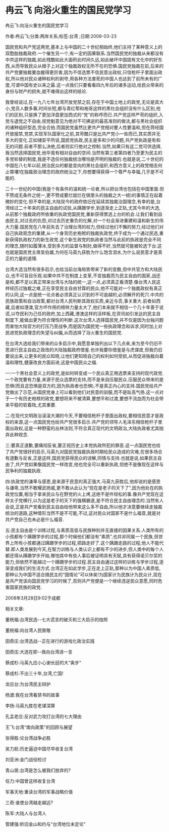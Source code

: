 # 冉云飞  向浴火重生的国民党学习    
    
冉云飞:向浴火重生的国民党学习    
作者:冉云飞;分类:两岸关系;标签:台湾 ;日期:2008-03-23    
国民党和共产党这两党,基本上与中国的二十世纪相始终,他们主持了某种意义上的双胞胎独裁政府.一个催生另一个,有一定的因果联系.当然国民党的独裁从来都没有中共这样的独裁,如此残酷如此大面积此时间久远,如此破坏中国固有文化中的好东西,从而导致民众从根子上对这个独裁政权无所不在的恐惧.国民党独裁在前,后来的共产党要独裁要血腥得更厉害,因为不信选票不信民意出政权,只信枪杆子里面出政权,所以他对民众诸种权利的剥夺,用各种方法害死的中国人也达到了前所未有的广度,可谓中国有史以来之最.这一点我们只要看看四九年后的诸多运动,给民众带来的身份与财产的损失,就不难得出这样的结论.    
我曾经说过,在一九八七年台湾开放党禁之前,存在于中国土地上的政党,无论是其大小,党员人数多寡,时间长短,都与青红帮和袍哥这样的黑社会组织没有什么区别,他们的区别,只是换了更加洋盘更加西式的“党"的称呼而已.共产党这样严苛的组织,入党与退党之不自由,视党魁意见为绝对不可拂逆的最高准则的做法,都与黑社会组织的诸种组织型态,完全合拍.而国民党虽然比更共产党相对要人性要温和,但在蒋经国开放报禁,党禁,实现军队国家化之前,其苛酷只是比共产党小一些而已,其实质并无多大的变化.正如储安平所说,国民党执政,民主是多和少的问题,共产党执政是有和无的问题.前者不那么决绝,后者则实行绝对之控制.当然,如果只有这二党可供选择,我当然选择国民党,他毕竟有相对自由的空间.当然有第三者第四者乃至更为民主的多党轮替的制度,我是不选任何独裁统治哪怕是开明的独裁的.也就是说,二十世纪的中国在八七年以前,统治民众的都是变向的黑社会组织,和西方意义上的政党相去何止霄壤!在独裁政治理念的政府统治之下,你想要得获得一个尊严与幸福,几乎是不可能的.    
二十一世纪的中国(我是个有条件的温和统一论者,所以把台湾也包括在中国里面.但不赞成无条件之统一,更不赞成要烂就烂在锅里头的独裁之大一统)的事情正在起着微妙的变化.但不幸的是,大陆现今的政府依旧在延续其独裁治国理念,有幸的是,台湾经过二十年来的民主自由的试验,从蹒跚学步,到逐渐走上正轨,尤其今年的大选,从前那个独裁政府所依重的执政党国民党,重新获得票选上台的机会.让我们看到自由民主,对过去的仇怨,对过去历史重负的化解,对一个社会渐进重建和温和新生的伟大力量.国民党在八年前失去了治理台湾的权力,但经过他们不懈的努力,经过他们对自己执政观念的重建,从一个身背历史袍袱的独裁执政党,终于成为一个通过民选,重新获得执政权力的新生政党.这个新生政党的执政者当然与此前的执政是完全不同的理念,随时如履薄冰,受到多方的监督与制肘,做得不好,当然就可能被轮选下台.这也就是国民党主席吴伯雄,为何在马英九获胜为什么饱含泪水,为什么说民意才是真正的力量的道理.    
台湾大选当然有很多启示,也给当前台海局势带来了新的变数,但中共官方和大陆民众,也不可盲目乐观.如果中共不在制度上变革,不变独裁而为民主自由的国家,战还是和,都不足以真正带来台湾与大陆的统一,这一点,必须真正看清楚.像台湾人民这样经历过独裁之难,正在享受民主自由甘霖的民众,他不可能对一个独裁政权有真正的认同,这一点是统一论点者必须真正认识到的不可逾越的,必须解开的死穴.中共的民族政策和自治政策,都对台湾人民判断其政权实质,亲近与否,事关重大.前者如西藏,后者如港澳,官方坏作用的榜样力量太大了,他们本来就不相信一个几十年善于说谎,以夺民利为己任的政府,加上西藏,港澳这样的活样板,在资讯如引发达的民主自制度下,能做出更为符合理性的判断.这次台湾人选择国民党,并不仅是因为台独问题而害怕大陆官方的打压乃至战争,而是因为国民党一些执政理念和诉求,同时加上对民进党执政理念的失望与纠偏,从而选择了浴火重生的国民党.    
在台湾大选给我们带来的众多启示中,我愿意单独列出以下几点来,来为至今仍旧不思进行民主自由之政改的大陆独裁政府借鉴.也许我要你借鉴是与虎谋皮,但我仍旧要说出来,让更多的民众知晓,让他们更知晓自己的权利如何受损,从而促进独裁向着温和理性,健康改良方面前进,这是中国民众之福.    
一:一个黑社会意义上的政党,是如何转变成一个民众真正用选票来支持的现代政党.一个政党要有力量,来源于民众选票的支持,而不是来自压服民众.压服民众带来的是恐惧(而且这恐惧是双方的,因为执政者也恐惧),不是真正内心的支持.国民党给共产党做出了示范,从国民党身上可以看到他们对民意的驯服,而不是趾高气扬.这一点对于一个有历史袍袱的政党,要想将来不被清算,要想平和过渡,要想不流血而为社会带来平稳的软着陆,尤其重要.    
二:在现代文明政治滚滚大潮的今天,不要相信枪杆子里面出政权,要相信民意才是政权的来源,这一点国民党也给共产党很多启示.共产党的领导人毛泽东相信枪杆子里面出政权,这是一种野蛮的丛林法则,不符合真正现代的文明政治,大陆执政者尤其抛弃此种观念.    
三:要真正道歉,要痛彻反省,要正视历史上本党执政所犯的罪恶.这一点国民党也给了共产党很好的启示,马英九对国民党独裁执政时期给民众造成的灾难,在很多场合有道歉与反省,正是这样,国民党获得民众的谅解,同情与支持.也就是说,如果民主自由了,共产党如果像国民党一样改变,他也完全可以重新执政,但绝不是像现在这样与民争利的独裁执政.    
四:执政党的谦卑与感恩,是来源于民意的真正强大.马英九获胜后,他却说的是感恩与谦卑,当然不敢耀武扬威,更不敢从此认为“现在是老子的天下了",因为他处在的执政党位置,相当于拿来民众与在野党的火上烤,这绝不是件轻松的事.像共产党现在这样太子党横行,以为这是老子的天下的强横霸道,是不符合民主自由理念的.当然有人会说,正是共产党看到民主自由给他带来这么多不自由,所以他才决意要继续走独裁统治的道路,这种情形当然不是不可能,不过,这对民众对国家不是什么福音,就是对共产党自己也未必是什么福音.    
五:民主自由是个训练过程,与素质高低与民族种别并无直接的因果关系.人类所有的小孩都有个蹒跚学步的过程,那个时候他们都没有“素质",也并非同属一个民族,但世界上所有小孩都通过蹒跚学步的过程,把路走好了.这个蹒跚走路的过程,他人不能代替.即人类发展到今天,在智力训练与人类认识上都有不少的进步,但人类中的每个人都还得从蹒跚学步开始,哪怕其中有些人事后被证明具有天赋,具有获得诺贝尔奖的能力,但依然不能越过一个蹒跚学步的过程.民主自由通过这样的训练与学步过程,逐渐变成我们的生活方式.台湾正在如此学步,正在走上正轨,那种以为中国人素质低,那种认为中国不适合搞民主的“国情论"可以休矣!为国家计为民族计为民众计,现在是共产党该向国民党学习的时候了,否则共产党便是一个继续违逆民众意愿,同时危害国家民族的政党.    
2008年3月28日9:02于成都    
    
相关文章:    
董桄福:台湾民选--七大谎言的破灭和三大启示的烛照    
董桄福:向台湾人民致敬    
田奇庄:台湾选战--正在进行的游戏化政治实践    
田奇庄:大选在即--我向台湾进一言    
蔡成杉:马英九应小心谢长廷的大“奥步"    
蔡成杉:不出三十年,台湾,亡国!    
龙应台:为台湾民主辩护    
杨渡:我在台湾看禁书的故事    
李扬:马英九胜在老谋深算    
孔孟老庄:反对武力攻打台湾的七大理由    
王飞:台湾“南向政策"的回顾与展望    
张得胜:论台湾战争必胜    
吴力航:历史逼迫中国尽早收复台湾    
刘亚洲:金门战役检讨    
青山居:台湾是怎么被我们放弃的?    
任力:中国曾这样收复台湾    
军事天地:重读台湾的军事战略价值    
三奇:谁使台湾越走越远?    
陈军:大陆人与台湾人    
管建强:析旧金山和约与“台湾地位未定论"